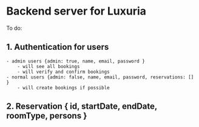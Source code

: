 # Backend server for Luxuria

To do:

## 1. Authentication for users

    - admin users {admin: true, name, email, password }
        - will see all bookings
        - will verify and confirm bookings
    - normal users {admin: false, name, email, password, reservations: [] }
        - will create bookings if possible

## 2. Reservation { id, startDate, endDate, roomType, persons }
